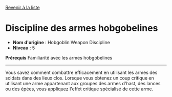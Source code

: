 [Revenir à la liste](list.md)

# Discipline des armes hobgobelines

 * **Nom d'origine** : Hobgoblin Weapon Discipline
 * **Niveau** : 5


<p><span id="ctl00_MainContent_DetailedOutput"><strong>Prérequis</strong> Familiarité avec les armes hobgobelines<br></span></p>
<hr>
<p>Vous savez comment combattre efficacement en utilisant les armes des soldats dans des lieux clos. Lorsque vous obtenez un coup critique en utilisant une arme appartenant aux groupes des armes d'hast, des lances ou des épées, vous appliquez l'effet critique spécialisé de cette arme.&nbsp;</p>